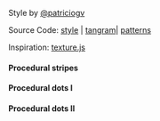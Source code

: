 Style by [@patriciogv](https://twitter.com/patriciogv)

Source Code: [style](https://github.com/patriciogonzalezvivo/tangram-sandbox/blob/gh-pages/styles/patterns.yaml) | [tangram](https://github.com/tangrams/tangram)| [patterns](http://tangrams.github.io/ProceduralTextures/)

Inspiration: [texture.js](http://riccardoscalco.github.io/textures/)

<a href="code.html#shaders/hatch.frag"><canvas class="canvas" data-fragment-url="shaders/hatch.frag" width="200px" height="200px"></canvas></a>
#### Procedural stripes

<a href="code.html#shaders/dots.frag"><canvas class="canvas" data-fragment-url="shaders/dots.frag" width="200px" height="200px"></canvas></a>
#### Procedural dots I

<a href="code.html#shaders/dots2.frag"><canvas class="canvas" data-fragment-url="shaders/dots2.frag" width="200px" height="200px"></canvas></a>
#### Procedural dots II